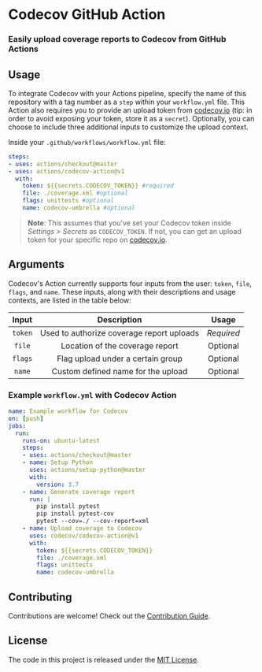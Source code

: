 # Codecov GitHub Action
### Easily upload coverage reports to Codecov from GitHub Actions 

## Usage

To integrate Codecov with your Actions pipeline, specify the name of this repository with a tag number as a `step` within your `workflow.yml` file. This Action also requires you to provide an upload token from [codecov.io](https://www.codecov.io) (tip: in order to avoid exposing your token, store it as a `secret`). Optionally, you can choose to include three additional inputs to customize the upload context.

Inside your `.github/workflows/workflow.yml` file:

```yaml
steps:
- uses: actions/checkout@master
- uses: actions/codecov-action@v1
  with:
    token: ${{secrets.CODECOV_TOKEN}} #required
    file: ./coverage.xml #optional
    flags: unittests #optional
    name: codecov-umbrella #optional
```
>**Note**: This assumes that you've set your Codecov token inside *Settings > Secrets* as `CODECOV_TOKEN`. If not, you can get an upload token for your specific repo on [codecov.io](https://www.codecov.io). 

## Arguments

Codecov's Action currently supports four inputs from the user: `token`, `file`, `flags`, and `name`.  These inputs, along with their descriptions and usage contexts, are listed in the table below: 

| Input  | Description | Usage |
| :---:     |     :---:   |    :---:   |
| `token`  | Used to authorize coverage report uploads  | *Required* |
| `file`  | Location of the coverage report | Optional
| `flags`  | Flag upload under a certain group | Optional
| `name`  | Custom defined name for the upload | Optional

### Example `workflow.yml` with Codecov Action

```yaml
name: Example workflow for Codecov
on: [push]
jobs:
  run:
    runs-on: ubuntu-latest
    steps:
    - uses: actions/checkout@master
    - name: Setup Python  
      uses: actions/setup-python@master
      with:
        version: 3.7
    - name: Generate coverage report
      run: |
        pip install pytest
        pip install pytest-cov
        pytest --cov=./ --cov-report=xml
    - name: Upload coverage to Codecov  
      uses: codecov/codecov-action@v1
      with:
        token: ${{secrets.CODECOV_TOKEN}}
        file: ./coverage.xml
        flags: unittests
        name: codecov-umbrella 
```
## Contributing

Contributions are welcome! Check out the [Contribution Guide](CONTRIBUTING.md).

## License 

The code in this project is released under the [MIT License](LICENSE).

